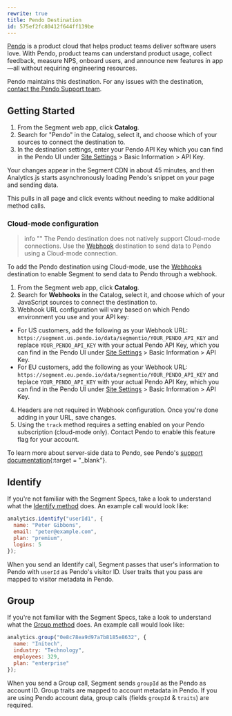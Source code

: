 ```yaml
---
rewrite: true
title: Pendo Destination
id: 575ef2fc80412f644ff139be
---
```

[Pendo](http://www.pendo.io/) is a product cloud that helps product teams deliver software users love. With Pendo, product teams can understand product usage, collect feedback, measure NPS, onboard users, and announce new features in app—all without requiring engineering resources.

Pendo maintains this destination. For any issues with the destination, [contact the Pendo Support team](https://help.pendo.io/).

## Getting Started



1. From the Segment web app, click **Catalog**.
2. Search for "Pendo" in the Catalog, select it, and choose which of your sources to connect the destination to.
3. In the destination settings, enter your Pendo API Key which you can find in the Pendo UI under [Site Settings](https://app.pendo.io/admin) > Basic Information > API Key.

Your changes appear in the Segment CDN in about 45 minutes, and then Analytics.js starts asynchronously loading Pendo's snippet on your page and sending data.

 This pulls in all page and click events without needing to make additional method calls.

### Cloud-mode configuration

> info ""
> The Pendo destination does not natively support Cloud-mode connections. Use the [Webhook](/docs/connections/destinations/catalog/webhooks) destination to send data to Pendo using a Cloud-mode connection.

To add the Pendo destination using Cloud-mode, use the [Webhooks](/docs/connections/destinations/catalog/webhooks) destination to enable Segment to send data to Pendo through a webhook.

1. From the Segment web app, click **Catalog**.
2. Search for **Webhooks** in the Catalog, select it, and choose which of your JavaScript sources to connect the destination to.
3. Webhook URL configuration will vary based on which Pendo environment you use and your API key:
  * For US customers, add the following as your Webhook URL: `https://segment.us.pendo.io/data/segmentio/YOUR_PENDO_API_KEY` and replace `YOUR_PENDO_API_KEY` with your actual Pendo API Key, which you can find in the Pendo UI under [Site Settings](https://app.pendo.io/admin) > Basic Information > API Key.
  * For EU customers, add the following as your Webhook URL: `https://segment.eu.pendo.io/data/segmentio/YOUR_PENDO_API_KEY` and teplace `YOUR_PENDO_API_KEY` with your actual Pendo API Key, which you can find in the Pendo UI under [Site Settings](https://app.eu.pendo.io/admin) > Basic Information > API Key.
4. Headers are not required in Webhook configuration. Once you're done adding in your URL, save changes.
5. Using the `track` method requires a setting enabled on your Pendo subscription (cloud-mode only). Contact Pendo to enable this feature flag for your account.

To learn more about server-side data to Pendo, see Pendo's [support documentation](https://help.pendo.io/resources/support-library/integrations/segment-integration.html#send-server-side-data-to-pendo){:target = "_blank"}.

## Identify

If you're not familiar with the Segment Specs, take a look to understand what the [Identify method](/docs/connections/spec/identify/) does. An example call would look like:

```javascript
analytics.identify("userId1", {
  name: "Peter Gibbons",
  email: "peter@example.com",
  plan: "premium",
  logins: 5
});
```

When you send an Identify call, Segment passes that user's information to Pendo with `userId` as Pendo's visitor ID. User traits that you pass are mapped to visitor metadata in Pendo.


## Group

If you're not familiar with the Segment Specs, take a look to understand what the [Group method](/docs/connections/spec/group/) does. An example call would look like:

```javascript
analytics.group("0e8c78ea9d97a7b8185e8632", {
  name: "Initech",
  industry: "Technology",
  employees: 329,
  plan: "enterprise"
});
```

When you send a Group call, Segment sends `groupId` as the Pendo as account ID. Group traits are mapped to account metadata in Pendo. If you are using Pendo account data, group calls (fields `groupId` & `traits`) are required.

